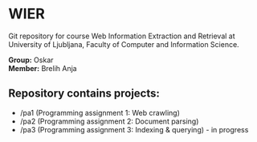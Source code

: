 # WIER

Git repository for course Web Information Extraction and Retrieval at University of Ljubljana, Faculty of Computer and Information Science.

**Group:** Oskar\
**Member:** Brelih Anja


## Repository contains projects:
- /pa1 (Programming assignment 1: Web crawling)
- /pa2 (Programming assignment 2: Document parsing)
- /pa3 (Programming assignment 3: Indexing & querying) - in progress


